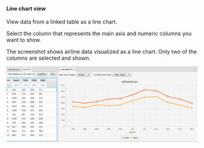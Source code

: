 #### Line chart view

View data from a linked table as a line chart.

Select the column that represents the main axis and numeric columns you want to show.

The screenshot shows airline data visualized as a line chart. Only two of the columns are selected and shown.

![Line chart](line-chart-view.png)
